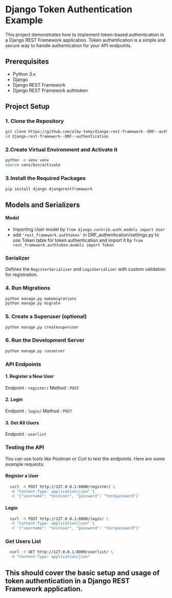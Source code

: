 # Django Token Authentication Example

This project demonstrates how to implement token-based authentication in a Django REST Framework application. Token authentication is a simple and secure way to handle authentication for your API endpoints.

## Prerequisites

- Python 3.x
- Django
- Django REST Framework
- Django REST Framework authtoken

## Project Setup

### 1. Clone the Repository
```bash
git clone https://github.com/alby-tomy/django-rest-framework--DRF--authentication.git
cd django-rest-framework--DRF--authentication

```
### 2.Create Virtual Environment and Activate it
```bash
python -m venv venv
source venv/bin/activate
```

### 3.Install the Required Packages
```bash
pip install django djangorestframework
```

## Models and Serializers
#### Model
- Importing User model by `from django.contrib.auth.models import User`
- add `'rest_framework.authtoken'` in DRF_authentication/settings.py to use Token table for token authentication and import it by `from rest_framework.authtoken.models import Token`

### Serializer
Defines the `RegisterSerializer` and `LoginSerializer` with custom validation for registration.

### 4. Run Migrations
```bash
python manage.py makemigrations
python manage.py migrate
```

### 5. Create a Superuser (optional)
```bash
python manage.py createsuperuser
```

### 6. Run the Development Server
```bash
python manage.py runserver
```

### API Endpoints
#### 1. Register a New User
Endpoint : `register/`
Method : `POST `
#### 2. Login
Endpoint : `login/`
Method : `POST`
#### 3. Get All Users
Endpoint : `userlist`

### Testing the API
You can use tools like Postman or Curl to test the endpoints. Here are some example requests:
#### Register a User
```bash
  curl -X POST http://127.0.0.1:8000/register/ \
  -H "Content-Type: application/json" \
  -d '{"username": "testuser", "password": "testpassword"}'
```

#### Login
```bash
  curl -X POST http://127.0.0.1:8000/login/ \
  -H "Content-Type: application/json" \
  -d '{"username": "testuser", "password": "testpassword"}'
```

### Get Users List
```bash
  curl -X GET http://127.0.0.1:8000/userlist/ \
  -H "Content-Type: application/json"
```

## This should cover the basic setup and usage of token authentication in a Django REST Framework application.
